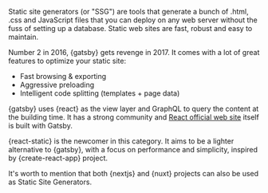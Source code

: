 Static site generators (or "SSG") are tools that generate a bunch of .html, .css and JavaScript files that you can deploy on any web server without the fuss of setting up a database.
Static web sites are fast, robust and easy to maintain.

Number 2 in 2016, {gatsby} gets revenge in 2017. It comes with a lot of great features to optimize your static site:

* Fast browsing & exporting
* Aggressive preloading
* Intelligent code splitting (templates + page data)

{gatsby} uses {react} as the view layer and GraphQL to query the content at the building time.
It has a strong community and [React official web site](https://reactjs.org) itself is built with Gatsby.

{react-static} is the newcomer in this category.
It aims to be a lighter alternative to {gatsby}, with a focus on performance and simplicity, inspired by {create-react-app} project.

It's worth to mention that both {nextjs} and {nuxt} projects can also be used as Static Site Generators.

